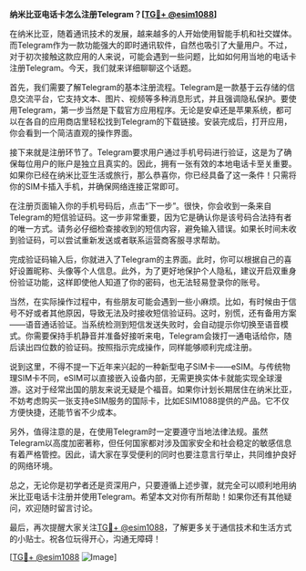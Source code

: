 **纳米比亚电话卡怎么注册Telegram？[[TG💪+ @esim1088](https://t.me/s/esim1088)]**

在纳米比亚，随着通讯技术的发展，越来越多的人开始使用智能手机和社交媒体。而Telegram作为一款功能强大的即时通讯软件，自然也吸引了大量用户。不过，对于初次接触这款应用的人来说，可能会遇到一些问题，比如如何用当地的电话卡注册Telegram。今天，我们就来详细聊聊这个话题。

首先，我们需要了解Telegram的基本注册流程。Telegram是一款基于云存储的信息交流平台，它支持文本、图片、视频等多种消息形式，并且强调隐私保护。要使用Telegram，第一步当然是下载官方应用程序。无论是安卓还是苹果系统，都可以在各自的应用商店里轻松找到Telegram的下载链接。安装完成后，打开应用，你会看到一个简洁直观的操作界面。

接下来就是注册环节了。Telegram要求用户通过手机号码进行验证，这是为了确保每位用户的账户是独立且真实的。因此，拥有一张有效的本地电话卡至关重要。如果你已经在纳米比亚生活或旅行，那么恭喜你，你已经具备了这一条件！只需将你的SIM卡插入手机，并确保网络连接正常即可。

在注册页面输入你的手机号码后，点击“下一步”。很快，你会收到一条来自Telegram的短信验证码。这一步非常重要，因为它是确认你是该号码合法持有者的唯一方式。请务必仔细检查接收到的短信内容，避免输入错误。如果长时间未收到验证码，可以尝试重新发送或者联系运营商客服寻求帮助。

完成验证码输入后，你就进入了Telegram的主界面。此时，你可以根据自己的喜好设置昵称、头像等个人信息。此外，为了更好地保护个人隐私，建议开启双重身份验证功能，这样即使他人知道了你的密码，也无法轻易登录你的账号。

当然，在实际操作过程中，有些朋友可能会遇到一些小麻烦。比如，有时候由于信号不好或者其他原因，导致无法及时接收短信验证码。这时，别慌，还有备用方案——语音通话验证。当系统检测到短信发送失败时，会自动提示你切换至语音模式。你需要保持手机静音并准备好接听来电，Telegram会拨打一通电话给你，随后读出四位数的验证码。按照指示完成操作，同样能够顺利完成注册。

说到这里，不得不提一下近年来兴起的一种新型电子SIM卡——eSIM。与传统物理SIM卡不同，eSIM可以直接嵌入设备内部，无需更换实体卡就能实现全球漫游。这对于经常出国的朋友来说无疑是个福音。如果你计划长期居住在纳米比亚，不妨考虑购买一张支持eSIM服务的国际卡，比如ESIM1088提供的产品。它不仅方便快捷，还能节省不少成本。

另外，值得注意的是，在使用Telegram时一定要遵守当地法律法规。虽然Telegram以高度加密著称，但任何国家都对涉及国家安全和社会稳定的敏感信息有着严格管控。因此，请大家在享受便利的同时也要注意言行举止，共同维护良好的网络环境。

总之，无论你是初学者还是资深用户，只要遵循上述步骤，就完全可以顺利地用纳米比亚电话卡注册并使用Telegram。希望本文对你有所帮助！如果你还有其他疑问，欢迎随时留言讨论。

最后，再次提醒大家关注[TG💪+ @esim1088](https://t.me/s/esim1088)，了解更多关于通信技术和生活方式的小贴士。祝各位玩得开心，沟通无障碍！

[[TG💪+ @esim1088](https://t.me/s/esim1088) ![Image](https://i.postimg.cc/4NQfJmqS/Snipaste-2025-05-13-00-14-12.png)]